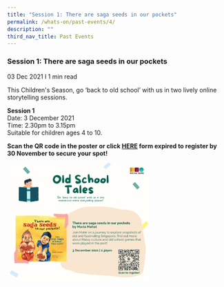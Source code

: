 ```yaml
---
title: "Session 1: There are saga seeds in our pockets"
permalink: /whats-on/past-events/4/
description: ""
third_nav_title: Past Events
---
```

### **Session 1: There are saga seeds in our pockets**
03 Dec 2021&nbsp;I 1 min read

This Children's Season, go ‘back to old school’ with us in two lively online storytelling sessions.

**Session 1**<br>
Date: 3 December 2021<br>
Time: 2.30pm to 3.15pm<br>
Suitable for children ages 4 to 10.

**Scan the QR code in the poster or click&nbsp;[HERE](https://form.gov.sg/#!/617b47215a4e0d0012d5a0c2)&nbsp;**form expired** to register by 30 November to secure your spot!**

<p><a href="/images/pastevent4.png">  
<img style="width:65%" src="/images/pastevent4.png">  
</a></p>
